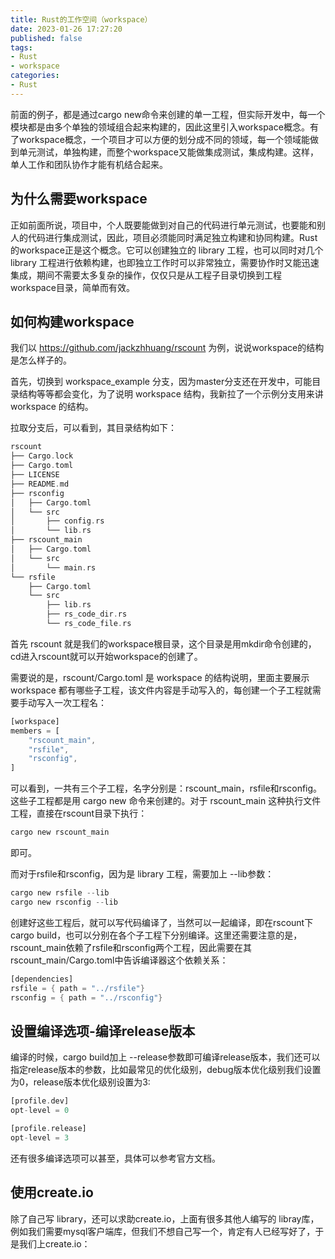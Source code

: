 ```yaml
---
title: Rust的工作空间（workspace）
date: 2023-01-26 17:27:20
published: false
tags:
- Rust
- workspace
categories:
- Rust
---
```


前面的例子，都是通过cargo new命令来创建的单一工程，但实际开发中，每一个模块都是由多个单独的领域组合起来构建的，因此这里引入workspace概念。有了workspace概念，一个项目才可以方便的划分成不同的领域，每一个领域能做到单元测试，单独构建，而整个workspace又能做集成测试，集成构建。这样，单人工作和团队协作才能有机结合起来。

<!--more-->

## 为什么需要workspace

正如前面所说，项目中，个人既要能做到对自己的代码进行单元测试，也要能和别人的代码进行集成测试，因此，项目必须能同时满足独立构建和协同构建。Rust 的workspace正是这个概念。它可以创建独立的 library 工程，也可以同时对几个 library 工程进行依赖构建，也即独立工作时可以非常独立，需要协作时又能迅速集成，期间不需要太多复杂的操作，仅仅只是从工程子目录切换到工程workspace目录，简单而有效。



## 如何构建workspace

我们以 https://github.com/jackzhhuang/rscount 为例，说说workspace的结构是怎么样子的。

首先，切换到 workspace_example 分支，因为master分支还在开发中，可能目录结构等等都会变化，为了说明 workspace 结构，我新拉了一个示例分支用来讲 workspace 的结构。

拉取分支后，可以看到，其目录结构如下：

```rust
rscount
├── Cargo.lock
├── Cargo.toml
├── LICENSE
├── README.md
├── rsconfig
│   ├── Cargo.toml
│   └── src
│       ├── config.rs
│       └── lib.rs
├── rscount_main
│   ├── Cargo.toml
│   └── src
│       └── main.rs
└── rsfile
    ├── Cargo.toml
    └── src
        ├── lib.rs
        ├── rs_code_dir.rs
        └── rs_code_file.rs
```

首先 rscount 就是我们的workspace根目录，这个目录是用mkdir命令创建的，cd进入rscount就可以开始workspace的创建了。

需要说的是，rscount/Cargo.toml 是 workspace 的结构说明，里面主要展示 workspace 都有哪些子工程，该文件内容是手动写入的，每创建一个子工程就需要手动写入一次工程名：

```rust
[workspace]
members = [
    "rscount_main",
    "rsfile",
    "rsconfig",
]
```

可以看到，一共有三个子工程，名字分别是：rscount_main，rsfile和rsconfig。这些子工程都是用 cargo new 命令来创建的。对于 rscount_main 这种执行文件工程，直接在rscount目录下执行：

```rust
cargo new rscount_main
```

即可。

而对于rsfile和rsconfig，因为是 library 工程，需要加上 --lib参数：

```rust
cargo new rsfile --lib
cargo new rsconfig --lib
```

创建好这些工程后，就可以写代码编译了，当然可以一起编译，即在rscount下cargo build，也可以分别在各个子工程下分别编译。这里还需要注意的是，rscount_main依赖了rsfile和rsconfig两个工程，因此需要在其rscount_main/Cargo.toml中告诉编译器这个依赖关系：

```rust
[dependencies]
rsfile = { path = "../rsfile"}
rsconfig = { path = "../rsconfig"}
```



## 设置编译选项-编译release版本

编译的时候，cargo build加上 --release参数即可编译release版本，我们还可以指定release版本的参数，比如最常见的优化级别，debug版本优化级别我们设置为0，release版本优化级别设置为3:

```rust
[profile.dev]
opt-level = 0

[profile.release]
opt-level = 3
```

还有很多编译选项可以甚至，具体可以参考官方文档。



## 使用create.io

除了自己写 library，还可以求助create.io，上面有很多其他人编写的 libray库，例如我们需要mysql客户端库，但我们不想自己写一个，肯定有人已经写好了，于是我们上create.io：


